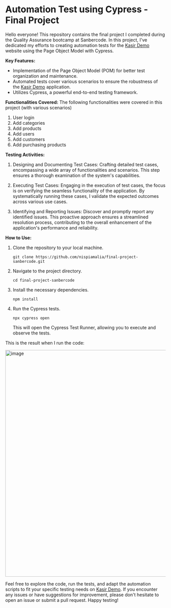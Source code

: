 # Automation Test using Cypress - Final Project

Hello everyone! This repository contains the final project I completed during the Quality Assurance bootcamp at Sanbercode. In this project, I've dedicated my efforts to creating automation tests for the [Kasir Demo](http://kasirdemo.belajarqa.com/) website using the Page Object Model with Cypress.

**Key Features:**
- Implementation of the Page Object Model (POM) for better test organization and maintenance.
- Automated tests cover various scenarios to ensure the robustness of the [Kasir Demo](http://kasirdemo.belajarqa.com/) application.
- Utilizes Cypress, a powerful end-to-end testing framework.

**Functionalities Covered:**
The following functionalities were covered in this project (with various scenarios)
1. User login
2. Add categories
3. Add products
4. Add users
5. Add customers
6. Add purchasing products

**Testing Activities:**
1. Designing and Documenting Test Cases:
Crafting detailed test cases, encompassing a wide array of functionalities and scenarios. This step ensures a thorough examination of the system's capabilities.

2. Executing Test Cases:
Engaging in the execution of test cases, the focus is on verifying the seamless functionality of the application. By systematically running these cases, I validate the expected outcomes across various use cases.

3. Identifying and Reporting Issues:
Discover and promptly report any identified issues. This proactive approach ensures a streamlined resolution process, contributing to the overall enhancement of the application's performance and reliability.

**How to Use:**
1. Clone the repository to your local machine.
   ```
   git clone https://github.com/nispiamalia/final-project-sanbercode.git
   ```
2. Navigate to the project directory.
   ```
   cd final-project-sanbercode
   ```
3. Install the necessary dependencies.
   ```
   npm install
   ```
4. Run the Cypress tests.
   ```
   npx cypress open
   ```
   This will open the Cypress Test Runner, allowing you to execute and observe the tests.

This is the result when I run the code:

<img width="709" alt="image" src="https://github.com/nispiamalia/final-project-sanbercode/assets/110650876/cb92cd42-6611-4ec5-bec4-a2aea71ca76d">


Feel free to explore the code, run the tests, and adapt the automation scripts to fit your specific testing needs on [Kasir Demo](http://kasirdemo.belajarqa.com/). If you encounter any issues or have suggestions for improvement, please don't hesitate to open an issue or submit a pull request. Happy testing!
